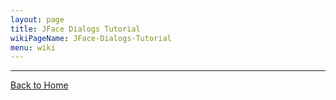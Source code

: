 ```yaml
---
layout: page
title: JFace Dialogs Tutorial
wikiPageName: JFace-Dialogs-Tutorial
menu: wiki
---
```



***
[Back to Home]({{site.baseurl}}/eclipse.tutorial/wiki/)
